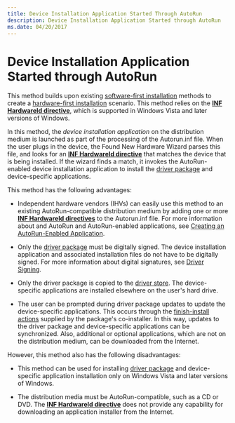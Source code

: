 ```yaml
---
title: Device Installation Application Started Through AutoRun
description: Device Installation Application Started through AutoRun
ms.date: 04/20/2017
---
```


# Device Installation Application Started through AutoRun


This method builds upon existing [software-first installation](software-first-installation.md) methods to create a [hardware-first installation](hardware-first-installation.md) scenario. This method relies on the [**INF HardwareId directive**](inf-hardwareid-directive.md), which is supported in Windows Vista and later versions of Windows.

In this method, the *device installation application* on the distribution medium is launched as part of the processing of the Autorun.inf file. When the user plugs in the device, the Found New Hardware Wizard parses this file, and looks for an [**INF HardwareId directive**](inf-hardwareid-directive.md) that matches the device that is being installed. If the wizard finds a match, it invokes the AutoRun-enabled device installation application to install the [driver package](driver-packages.md) and device-specific applications.

This method has the following advantages:

-   Independent hardware vendors (IHVs) can easily use this method to an existing AutoRun-compatible distribution medium by adding one or more [**INF HardwareId directives**](inf-hardwareid-directive.md) to the Autorun.inf file. For more information about and AutoRun and AutoRun-enabled applications, see [Creating an AutoRun-Enabled Application](https://go.microsoft.com/fwlink/p/?linkid=133162).

-   Only the [driver package](driver-packages.md) must be digitally signed. The device installation application and associated installation files do not have to be digitally signed. For more information about digital signatures, see [Driver Signing](driver-signing.md).

-   Only the driver package is copied to the [driver store](driver-store.md). The device-specific applications are installed elsewhere on the user's hard drive.

-   The user can be prompted during driver package updates to update the device-specific applications. This occurs through the [finish-install actions](finish-install-actions--windows-vista-and-later-.md) supplied by the package's co-installer. In this way, updates to the driver package and device-specific applications can be synchronized. Also, additional or optional applications, which are not on the distribution medium, can be downloaded from the Internet.

However, this method also has the following disadvantages:

-   This method can be used for installing [driver package](driver-packages.md) and device-specific application installation only on Windows Vista and later versions of Windows.

-   The distribution media must be AutoRun-compatible, such as a CD or DVD. The [**INF HardwareId directive**](inf-hardwareid-directive.md) does not provide any capability for downloading an application installer from the Internet.

 

 






